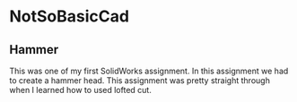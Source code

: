 # NotSoBasicCad
## Hammer
This was one of my first SolidWorks assignment. In this assignment we had to create a hammer head. This assignment was pretty straight through when I learned how to used lofted cut.



